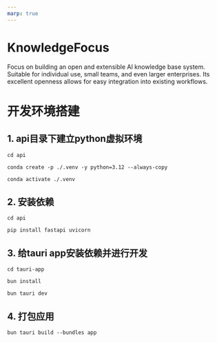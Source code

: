```yaml
---
marp: true
---
```


# KnowledgeFocus
Focus on building an open and extensible AI knowledge base system. Suitable for individual use, small teams, and even larger enterprises. Its excellent openness allows for easy integration into existing workflows.


# 开发环境搭建

## 1. api目录下建立python虚拟环境

`cd api`

`conda create -p ./.venv -y python=3.12 --always-copy`

`conda activate ./.venv`

## 2. 安装依赖

`cd api`

`pip install fastapi uvicorn`

## 3. 给tauri app安装依赖并进行开发

`cd tauri-app`

`bun install`

`bun tauri dev`

## 4. 打包应用

`bun tauri build --bundles app`